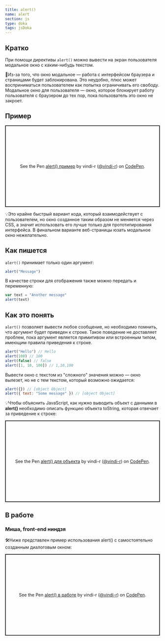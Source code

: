 ```yaml
---
title: alert()
name: alert
section: js
type: doka
tags: jsDoka
---
```


## Кратко

При помощи директивы `alert()` можно вывести на экран пользователя модальное окно с каким-нибудь текстом.

🤖Из-за того, что окно модальное — работа с интерфейсом браузера и страницами будет заблокирована. Это неудобно, плюс может восприниматься пользователем как попытка ограничивать его свободу. Модальное окно для пользователя — окно, которое блокирует работу пользователя с браузером до тех пор, пока пользователь это окно не закроет.

## Пример

<p class="codepen" data-height="265" data-theme-id="light" data-default-tab="html,result" data-user="vindi-r" data-slug-hash="qvVgoW" style="height: 265px; box-sizing: border-box; display: flex; align-items: center; justify-content: center; border: 2px solid; margin: 1em 0; padding: 1em;" data-pen-title="alert() пример">
  <span>See the Pen <a href="https://codepen.io/vindi-r/pen/qvVgoW">
  alert() пример</a> by vindi-r (<a href="https://codepen.io/vindi-r">@vindi-r</a>)
  on <a href="https://codepen.io">CodePen</a>.</span>
</p>

💡Это крайне быстрый вариант кода, который взаимодействует с пользователем, но окно созданное таким образом не меняется через CSS, а значит использовать его лучше только для прототипирования интерфейса. В финальном варианте веб-страницы юзать модальное окно нежелательно.

## Как пишется

`alert()` принимает только один аргумент:

```jsx
alert("Message")
```

В качестве строки для отображения также можно передать и переменную:

```jsx
var text = "Another message"
alert(text)
```

## Как это понять

`alert()` позволяет вывести любое сообщение, но необходимо помнить, что аргумент будет приведен к строке. Такое поведение не доставляет проблем, пока аргумент является примитивом или встроенным типом, имеющим правила приведения к строке.

```jsx
alert("Hello") // Hello
alert(100) // 100
alert(false) // false
alert([1, 10, 100]) // 1,10,100
```

Вывести окно с текстом из "сложного" значения можно — окно вылезет, но не с тем текстом, который возможно ожидается:

```jsx
alert({}) // [object Object]
alert({ text: "Some message" }) // [object Object]
```

💡Чтобы объяснить JavaScript, как нужно выводить объект с данными в **alert()** необходимо описать функцию объекта toString, которая отвечает за приведение к строке:

<p class="codepen" data-height="265" data-theme-id="light" data-default-tab="js,result" data-user="vindi-r" data-slug-hash="YgEgzN" style="height: 265px; box-sizing: border-box; display: flex; align-items: center; justify-content: center; border: 2px solid; margin: 1em 0; padding: 1em;" data-pen-title="alert() для объекта">
  <span>See the Pen <a href="https://codepen.io/vindi-r/pen/YgEgzN">
  alert() для объекта</a> by vindi-r (<a href="https://codepen.io/vindi-r">@vindi-r</a>)
  on <a href="https://codepen.io">CodePen</a>.</span>
</p>

## В работе

### Миша, front-end ниндзя

🛠Ниже представлен пример использования alert() с самостоятельно созданным диалоговым окном:

<p class="codepen" data-height="265" data-theme-id="light" data-default-tab="js,result" data-user="vindi-r" data-slug-hash="VRrRVy" style="height: 265px; box-sizing: border-box; display: flex; align-items: center; justify-content: center; border: 2px solid; margin: 1em 0; padding: 1em;" data-pen-title="alert() в работе">
  <span>See the Pen <a href="https://codepen.io/vindi-r/pen/VRrRVy">
  alert() в работе</a> by vindi-r (<a href="https://codepen.io/vindi-r">@vindi-r</a>)
  on <a href="https://codepen.io">CodePen</a>.</span>
</p>
<script async src="https://static.codepen.io/assets/embed/ei.js"></script>
